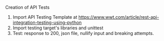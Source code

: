 Creation of API Tests

1. Import API Testing Template at https://www.wwt.com/article/rest-api-integration-testing-using-python
2. Import testing target's libraries and unittest
3. Test: response to 200, json file, nullify input and breaking attempts.
